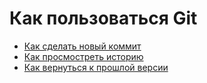 # Как пользоваться Git
- [Как сделать новый коммит](./commit_help.md)
- [Как просмостреть историю](./log_help.md)
- [Как вернуться к прошлой версии](./reset_help.md)
